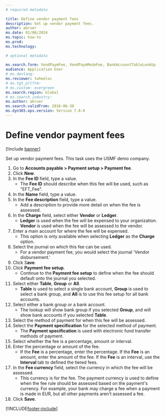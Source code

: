 ```yaml
--- 
# required metadata 
 
title: Define vendor payment fees
description: Set up vendor payment fees. 
author: abruer
ms.date: 01/08/2024
ms.topic: how-to 
ms.prod:  
ms.technology:  
 
# optional metadata 
 
ms.search.form: VendPaymFee, VendPaymModeFee, BankAccountTableLookUp   
audience: Application User 
# ms.devlang:  
ms.reviewer: twheeloc
# ms.tgt_pltfrm:  
# ms.custom: evergreen 
ms.search.region: Global
# ms.search.industry: 
ms.author: abruer
ms.search.validFrom: 2016-06-30 
ms.dyn365.ops.version: Version 7.0.0 
---
```

# Define vendor payment fees

[!include [banner](../../includes/banner.md)]

Set up vendor payment fees. This task uses the USMF demo company.

1. Go to **Accounts payable > Payment setup > Payment fee**.
2. Click **New**.
3. In the **Fee ID** field, type a value.
    * The **Fee ID** should describe when this fee will be used, such as "EFT_Fee".  
4. In the **Name** field, type a value.
5. In the **Fee description** field, type a value.
    * Add a description to provide more detail on when the fee is assessed.  
6. In the **Charge** field, select either **Vendor** or **Ledger**.
    * **Ledger** is used when the fee will be expensed to your organization. **Vendor** is used when the fee will be assessed to the vendor.  
7. Enter a main account for where the fee will be expensed.
    * This option is only available when selecting **Ledger** as the **Charge** option.  
8. Select the journal on which this fee can be used. 
    * For a vendor payment fee, you would select the journal 'Vendor disbursement.'  
9. Click S**ave**.
10. Click **Payment fee setup**.
    * Continue to the **Payment fee setup** to define when the fee should default onto the journal you selected.  
11. Select either **Table**, **Group** or **All**.
    * **Table** is used to select a single bank account, **Group** is used to select a bank group, and **All** is to use this fee setup for all bank accounts.  
12. Select either a bank group or a bank account.
    * The lookup will show bank group if you selected **Group**, and will show bank accounts if you selected **Table**.  
13. Select the method of payment for when this fee will be assessed.
14. Select the **Payment specification** for the selected method of payment.
    * The **Payment specification** is used with electronic fund transfer methods of payment.  
15. Select whether the fee is a percentage, amount or interval.
16. Enter the percentage or amount of the fee.
    * If the **Fee** is a percentage, enter the percentage. If the **Fee** is an amount, enter the amount of the fee. If the **Fee** is an interval, use the **Interval** tab to defined the tiered fees.  
17. In the **Fee currency** field, select the currency in which the fee will be assessed.
    * This currency is for the fee. The payment currency is used to define when the fee rule should be assessed based on the payment's currency. For example, your bank may charge a fee when a payment is made in EUR, but all other payments aren't assessed a fee.  
18. Click **Save**.



[!INCLUDE[footer-include](../../../includes/footer-banner.md)]
